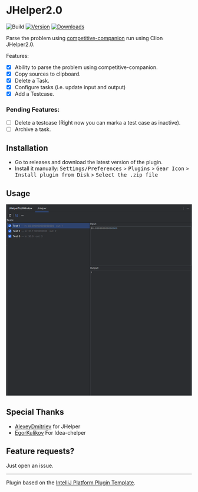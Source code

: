 # JHelper2.0

![Build](https://github.com/rishabhdeepsingh/JHelper2.0/workflows/Build/badge.svg)
[![Version](https://img.shields.io/jetbrains/plugin/v/MARKETPLACE_ID.svg)](https://plugins.jetbrains.com/plugin/MARKETPLACE_ID)
[![Downloads](https://img.shields.io/jetbrains/plugin/d/MARKETPLACE_ID.svg)](https://plugins.jetbrains.com/plugin/MARKETPLACE_ID)

<!-- Plugin description -->
Parse the problem using [competitive-companion] run using Clion JHelper2.0.

Features:

- [x] Ability to parse the problem using competitive-companion.
- [x] Copy sources to clipboard.
- [x] Delete a Task.
- [x] Configure tasks (i.e. update input and output)
- [x] Add a Testcase.

### Pending Features:

- [ ] Delete a testcase (Right now you can marka a test case as inactive).
- [ ] Archive a task.

<!-- Plugin description end -->

## Installation

- Go to releases and download the latest version of the plugin.
- Install it manually:
  <kbd>Settings/Preferences</kbd> > <kbd>Plugins</kbd> > <kbd>Gear Icon</kbd> > <kbd>Install plugin from Disk</kbd> >
  <kbd>Select the .zip file</kbd>

## Usage

![Plugin](src/main/resources/images/img.png "Plugin")

## Special Thanks

- [AlexeyDmitriev](https://github.com/AlexeyDmitriev) for JHelper
- [EgorKulikov](https://github.com/EgorKulikov) For Idea-chelper

## Feature requests?

Just open an issue.

---
Plugin based on the [IntelliJ Platform Plugin Template][template].

[template]: https://github.com/JetBrains/intellij-platform-plugin-template

[docs:plugin-description]: https://plugins.jetbrains.com/docs/intellij/plugin-user-experience.html#plugin-description-and-presentation

[competitive-companion]: https://github.com/jmerle/competitive-companion